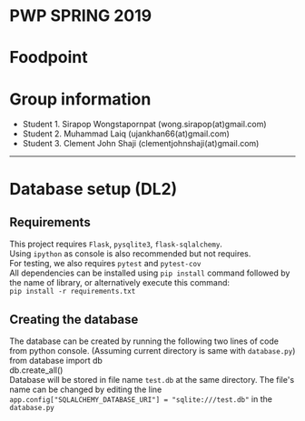 # PWP SPRING 2019
# Foodpoint
# Group information
* Student 1. Sirapop Wongstapornpat (wong.sirapop(at)gmail.com)
* Student 2. Muhammad Laiq (ujankhan66(at)gmail.com)
* Student 3. Clement John Shaji (clementjohnshaji(at)gmail.com)
-----
# Database setup (DL2)
## Requirements
This project requires `Flask`, `pysqlite3`, `flask-sqlalchemy`.    
Using `ipython` as console is also recommended but not requires.    
For testing, we also requires `pytest` and `pytest-cov`    
All dependencies can be installed using `pip install` command followed by the name of library, or alternatively execute this command:     
`pip install -r requirements.txt`    

## Creating the database
The database can be created by running the following two lines of code from python console. (Assuming current directory is same with `database.py`)    
    from database import db    
    db.create_all()    
Database will be stored in file name `test.db` at the same directory. The file's name can be changed by editing the line `app.config["SQLALCHEMY_DATABASE_URI"] = "sqlite:///test.db"` in the `database.py`    

